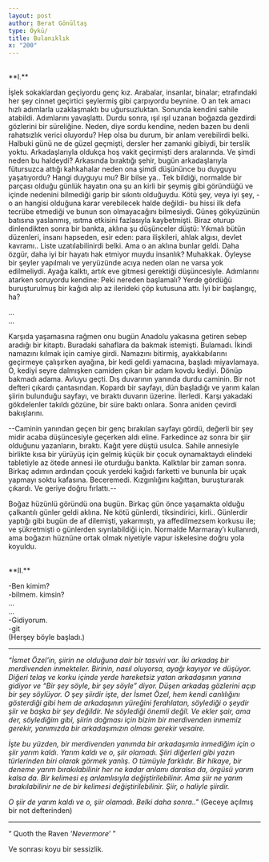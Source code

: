 ```yaml
---
layout: post
author: Berat Gönültaş
type: Öykü/
title: Bulanıklık
x: "200"
---
```

<br/>
**I.**

İşlek sokaklardan geçiyordu genç kız. Arabalar, insanlar, binalar; etrafındaki her şey cinnet geçirtici şeylermiş gibi çarpıyordu beynine. O an tek amacı hızlı adımlarla uzaklaşmaktı bu uğursuzluktan. Sonunda kendini sahile atabildi. Adımlarını yavaşlattı. Durdu sonra, ışıl ışıl uzanan boğazda gezdirdi gözlerini bir süreliğine. Neden, diye sordu kendine, neden bazen bu denli rahatsızlık verici oluyordu? Hep olsa bu durum, bir anlam verebilirdi belki. Halbuki günü ne de güzel geçmişti, dersler her zamanki gibiydi, bir terslik yoktu. Arkadaşlarıyla oldukça hoş vakit geçirmişti ders aralarında. Ve şimdi neden bu haldeydi? Arkasında bıraktığı şehir, bugün arkadaşlarıyla fütursuzca attığı kahkahalar neden ona şimdi düşününce bu duyguyu yaşatıyordu? Hangi duyguyu mu? Bir bilse ya.. Tek bildiği, normalde bir parçası olduğu günlük hayatın ona şu an kirli bir şeymiş gibi göründüğü ve içinde nedenini bilmediği garip bir sıkıntı olduğuydu. Kötü şey, veya iyi şey, -o an hangisi olduğuna karar verebilecek halde değildi- bu hissi ilk defa tecrübe etmediği ve bunun son olmayacağını bilmesiydi. Güneş gökyüzünün batısına yaslanmış, ısıtma etkisini fazlasıyla kaybetmişti. Biraz oturup dinlendikten sonra bir bankta, aklına şu düşünceler düştü: Yıkmalı bütün düzenleri, insanı hapseden, esir eden: para ilişkileri, ahlak algısı, devlet kavramı.. Liste uzatılabilinirdi belki. Ama o an aklına bunlar geldi. Daha özgür, daha iyi bir hayatı hak etmiyor muydu insanlık? Muhakkak. Öyleyse bir şeyler yapılmalı ve yeryüzünde acıya neden olan ne varsa yok edilmeliydi. Ayağa kalktı, artık eve gitmesi gerektiği düşüncesiyle. Adımlarını atarken soruyordu kendine: Peki nereden başlamalı? Yerde gördüğü buruşturulmuş bir kağıdı alıp az ilerideki çöp kutusuna attı. İyi bir başlangıç, ha?

  ...<br/>
  ...


Karşıda yaşamasına rağmen onu bugün Anadolu yakasına getiren sebep aradığı bir kitaptı. Buradaki sahaflara da bakmak istemişti. Bulamadı. İkindi namazını kılmak için camiye girdi. Namazını bitirmiş, ayakkabılarını geçirmeye çalışırken ayağına, bir kedi geldi yamacına, başladı miyavlamaya. O, kediyi seyre dalmışken camiden çıkan bir adam kovdu kediyi. Dönüp bakmadı adama. Avluyu geçti. Dış duvarının yanında durdu caminin. Bir not defteri çıkardı çantasından. Kopardı bir sayfayı, dün başladığı ve yarım kalan şiirin bulunduğu sayfayı, ve bıraktı duvarın üzerine. İlerledi. Karşı yakadaki gökdelenler takıldı gözüne, bir süre baktı onlara. Sonra aniden çevirdi bakışlarını.

--Caminin yanından geçen bir genç bırakılan sayfayı gördü, değerli bir şey midir acaba düşüncesiyle geçerken aldı eline. Farkedince az sonra bir şiir olduğunu yazanların, bıraktı. Kağıt yere düştü usulca. Sahile annesiyle birlikte kısa bir yürüyüş için gelmiş küçük bir çocuk oynamaktaydı elindeki tabletiyle az ötede annesi ile oturduğu bankta. Kalktılar bir zaman sonra. Birkaç adımın ardından çocuk yerdeki kağıdı farketti ve bununla bir uçak yapmayı soktu kafasına. Beceremedi. Kızgınlığını kağıttan, buruşturarak çıkardı. Ve geriye doğru fırlattı.--

Boğaz hüzünlü göründü ona bugün. Birkaç gün önce yaşamakta olduğu çalkantılı günler geldi aklına. Ne kötü günlerdi, tiksindirici, kirli.. Günlerdir yaptığı gibi bugün de af dilemişti, yakarmıştı, ya affedilmezsem korkusu ile; ve şükretmişti o günlerden sıyrılabildiği için. Normalde Marmaray’ı kullanırdı, ama boğazın hüznüne ortak olmak niyetiyle vapur iskelesine doğru yola koyuldu.

<br/>
**II.**

-Ben kimim?                                                  
-bilmem. kimsin?  
…  
…  
-Gidiyorum.  
-git  
(Herşey böyle başladı.)

---

_“İsmet Özel’in, şiirin ne olduğuna dair bir tasviri var. İki arkadaş bir merdivenden inmekteler. Birinin, nasıl oluyorsa, ayağı kayıyor ve düşüyor. Diğeri telaş ve korku içinde yerde hareketsiz yatan arkadaşının yanına gidiyor ve “Bir şey söyle, bir şey söyle” diyor. Düşen arkadaş gözlerini açıp bir şey söylüyor. O şey şiirdir işte, der İsmet Özel, hem kendi canlılığını gösterdiği gibi hem de arkadaşının yüreğini ferahlatan, söylediği o şeydir şiir ve başka bir şey değildir. Ne söylediği önemli değil. Ve ekler şair, ama der, söylediğim gibi, şiirin doğması için bizim bir merdivenden inmemiz gerekir, yanımızda bir arkadaşımızın olması gerekir vesaire._

_İşte bu yüzden, bir merdivenden yanımda bir arkadaşımla inmediğim için o şiir yarım kaldı. Yarım kaldı ve o, şiir olamadı. Şiiri diğerleri gibi yazın türlerinden biri olarak görmek yanlış. O tümüyle farklıdır. Bir hikaye, bir deneme yarım bırakılabilinir her ne kadar anlamı daralsa da, örgüsü yarım kalsa da. Bir kelimesi eş anlamlısıyla değiştirilebilinir. Ama şiir ne yarım bırakılabilinir ne de bir kelimesi değiştirilebilinir. Şiir, o haliyle şiirdir._

_O şiir de yarım kaldı ve o, şiir olamadı. Belki daha sonra.."_
(Geceye açılmış bir not defterinden)

---

“ Quoth the Raven ‘_Nevermore_’ ”

Ve sonrası koyu bir sessizlik.
